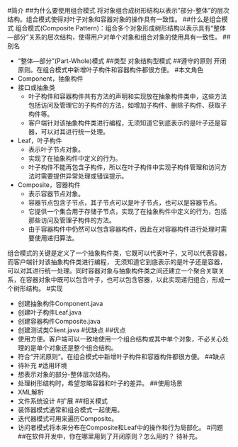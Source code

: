 #简介
##为什么要使用组合模式
将对象组合成树形结构以表示”部分-整体”的层次结构。组合模式使得对叶子对象和容器对象的操作具有一致性。 
##什么是组合模式
组合模式(Composite Pattern)：组合多个对象形成树形结构以表示具有“整体—部分”关系的层次结构，使得用户对单个对象和组合对象的使用具有一致性。
##别名
- “整体—部分”(Part-Whole)模式
##类型
对象结构型模式
##遵守的原则
开闭原则。在组合模式中新增叶子构件和容器构件都很方便。
#本文角色
- Component，抽象构件 
- 接口或抽象类
    - 叶子构件和容器构件共有方法的声明和实现放在抽象构件类中，这些方法包括访问及管理它的子构件的方法，如增加子构件、删除子构件、获取子构件等。
    - 客户端针对该抽象构件类进行编程，无须知道它到底表示的是叶子还是容器，可以对其进行统一处理。
- Leaf，叶子构件 
    - 表示叶子节点对象。
    - 实现了在抽象构件中定义的行为。
    - 叶子构件不能再包含子构件，所以在叶子构件中实现子构件管理和访问方法时需要提供异常处理或错误提示。
- Composite，容器构件 
    - 表示容器节点对象。
    - 容器节点包含子节点，其子节点可以是叶子节点，也可以是容器节点。
    - 它提供一个集合用于存储子节点，实现了在抽象构件中定义的行为，包括那些访问及管理子构件的方法。
    - 由于容器构件中仍然可以包含容器构件，因此在对容器构件进行处理时需要使用递归算法。

组合模式的关键是定义了一个抽象构件类，它既可以代表叶子，又可以代表容器，而客户端针对该抽象构件类进行编程，
无须知道它到底表示的是叶子还是容器，可以对其进行统一处理。同时容器对象与抽象构件类之间还建立一个聚合关联关
系，在容器对象中既可以包含叶子，也可以包含容器，以此实现递归组合，形成一个树形结构。
#实现
- 创建抽象构件Component.java
- 创建叶子构件Leaf.java
- 创建容器构件Composite.java
- 创建测试类Client.java
#优缺点
##优点
- 使用方便。客户端可以一致地使用一个组合结构或其中单个对象，不必关心处理的是单个对象还是整个组合结构。
- 符合“开闭原则”。在组合模式中新增叶子构件和容器构件都很方便。
##缺点
- 待补充
#适用环境
- 想表示对象的部分-整体层次结构。
- 处理树形结构时，希望忽略容器和叶子的差异。
##使用场景
- XML解析
- 文件系统设计
#扩展
##相关模式
- 装饰器模式通常和组合模式一起使用。
- 迭代器模式可用来遍历Composite。
- 访问者模式将本来分布在Composite和Leaf中的操作和行为局部化。
#问题
##在软件开发中，你在哪里用到了开闭原则？怎么用的？
待补充。
